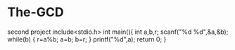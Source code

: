 # The-GCD
second project
include<stdio.h>
int main(){
	int a,b,r;
	scanf("%d %d",&a,&b);
	while(b)
	{
		r=a%b;
		a=b;
		b=r;
	}
	printf("%d",a);
	return 0;
}
